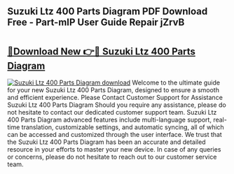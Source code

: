 ## Suzuki Ltz 400 Parts Diagram PDF Download Free - Part-mIP User Guide Repair jZrvB

# <h2><a href="http://dft9kd.blite.top/?on=Suzuki+Ltz+400+Parts+Diagram">🔗Download New 👉🔴 Suzuki Ltz 400 Parts Diagram</a></h2>

[![Suzuki Ltz 400 Parts Diagram download](https://i.imgur.com/lujVjoI.png)](http://dft9kd.blite.top/?on=Suzuki+Ltz+400+Parts+Diagram)
Welcome to the ultimate guide for your new Suzuki Ltz 400 Parts Diagram, designed to ensure a smooth and efficient experience. Please Contact Customer Support for Assistance Suzuki Ltz 400 Parts Diagram Should you require any assistance, please do not hesitate to contact our dedicated customer support team. Suzuki Ltz 400 Parts Diagram advanced features include multi-language support, real-time translation, customizable settings, and automatic syncing, all of which can be accessed and customized through the user interface. We trust that the Suzuki Ltz 400 Parts Diagram has been an accurate and detailed resource in your efforts to master your new device. In case of any queries or concerns, please do not hesitate to reach out to our customer service team.
